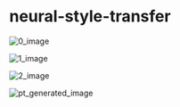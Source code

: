 # neural-style-transfer

![0_image](https://user-images.githubusercontent.com/77073029/215739543-8cf82d88-471e-44d8-8925-aa2315fccf51.png)

![1_image](https://user-images.githubusercontent.com/77073029/215739617-51a5caf9-2750-49bf-9217-576271ea83fa.png)

![2_image](https://user-images.githubusercontent.com/77073029/215739624-3671f4c3-47bf-42e6-b8f6-e9e02bd8ee40.png)

![pt_generated_image](https://user-images.githubusercontent.com/77073029/215739748-2f375552-2ede-4d8f-9151-435c9a5cd59f.png)
